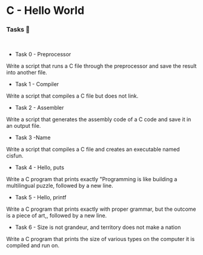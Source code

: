 # C - Hello World

### Tasks 📝
  
+ Task 0 - Preprocessor

Write a script that runs a C file through the preprocessor and save the result into another file.

+ Task 1 - Compiler

Write a script that compiles a C file but does not link.

+ Task 2 - Assembler

Write a script that generates the assembly code of a C code and save it in an output file.

+ Task 3 -Name

Write a script that compiles a C file and creates an executable named cisfun.

+ Task 4 - Hello, puts

Write a C program that prints exactly "Programming is like building a multilingual puzzle, followed by a new line.

+ Task 5 - Hello, printf

Write a C program that prints exactly with proper grammar, but the outcome is a piece of art,, followed by a new line.

+ Task 6 - Size is not grandeur, and territory does not make a nation

Write a C program that prints the size of various types on the computer it is compiled and run on.
